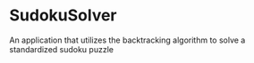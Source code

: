 # SudokuSolver

An application that utilizes the backtracking algorithm to solve a standardized sudoku puzzle
